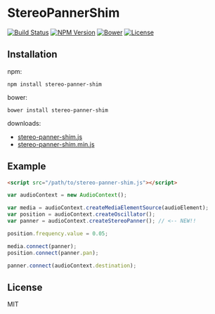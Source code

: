 # StereoPannerShim
[![Build Status](http://img.shields.io/travis/mohayonao/stereo-panner-shim.svg?style=flat-square)](https://travis-ci.org/mohayonao/stereo-panner-shim)
[![NPM Version](http://img.shields.io/npm/v/stereo-panner-shim.svg?style=flat-square)](https://www.npmjs.org/package/node-pico)
[![Bower](https://img.shields.io/bower/v/stereo-panner-shim.svg?style=flat-square)](https://github.com/mohayonao/stereo-panner-shim)
[![License](http://img.shields.io/badge/license-MIT-brightgreen.svg?style=flat-square)](http://mohayonao.mit-license.org/)

## Installation

npm:

```
npm install stereo-panner-shim
```

bower:

```
bower install stereo-panner-shim
```

downloads:

- [stereo-panner-shim.js](https://raw.githubusercontent.com/mohayonao/stereo-panner-shim/master/build/stereo-panner-shim.js)
- [stereo-panner-shim.min.js](https://raw.githubusercontent.com/mohayonao/stereo-panner-node/master/build/stereo-panner-shim.min.js)

## Example

```html
<script src="/path/to/stereo-panner-shim.js"></script>

```
```javascript
var audioContext = new AudioContext();

var media = audioContext.createMediaElementSource(audioElement);
var position = audioContext.createOscillator();
var panner = audioContext.createStereoPanner(); // <-- NEW!!

position.frequency.value = 0.05;

media.connect(panner);
position.connect(panner.pan);

panner.connect(audioContext.destination);
```

## License
MIT
